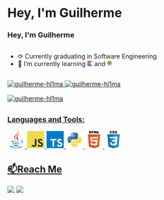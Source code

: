 # Hey, I'm Guilherme
<h3 align="left">Hey, I'm Guilherme</h1>

##

- ⟳ Currently graduating in Software Engineering
- 🌱 I’m currently learning <span><img width="12" height="12" src="https://github.com/guilherme-hl1ma/guilherme-hl1ma/blob/main/kotlin.png" /></span> and <span><img width="12" height="12" src="https://github.com/guilherme-hl1ma/guilherme-hl1ma/blob/main/android_studio.png" /></span>

##

<div>
  <a href="https://github.com/guilherme-hl1ma">
  <img height="180em" src="https://github-readme-stats.vercel.app/api?username=guilherme-hl1ma&show_icons=true&theme=dark&locale=en" alt="guilherme-hl1ma" />
  <img height="180em" src="https://github-readme-stats.vercel.app/api/top-langs?username=guilherme-hl1ma&show_icons=true&theme=dark&locale=en&layout=compact" alt="guilherme-hl1ma" />
</div>

<p><img align="center" src="https://github-readme-streak-stats.herokuapp.com/?user=guilherme-hl1ma&theme=dark" alt="guilherme-hl1ma" /></p>
      
##

<h3 align="left">Languages and Tools:</h3>
<p align="left"> 
  </a> 
    <a href="https://www.java.com" target="_blank" rel="noreferrer"> 
      <img src="https://raw.githubusercontent.com/devicons/devicon/master/icons/java/java-original.svg" alt="java" width="40" height="40"/> 
    </a> 
    <a href="https://developer.mozilla.org/en-US/docs/Web/JavaScript" target="_blank" rel="noreferrer"> 
      <img src="https://raw.githubusercontent.com/devicons/devicon/master/icons/javascript/javascript-original.svg" alt="javascript" width="40" height="40"/> 
    </a> 
    <a href="https://www.typescriptlang.org/" target="_blank" rel="noreferrer">
      <img src="https://raw.githubusercontent.com/devicons/devicon/master/icons/typescript/typescript-original.svg" alt="typescript" width="40" height="40"/>
    </a> 
    <a href="https://www.python.org" target="_blank" rel="noreferrer"> 
      <img src="https://raw.githubusercontent.com/devicons/devicon/master/icons/python/python-original.svg" alt="python" width="40" height="40"/> 
    </a>   
    <a href="https://www.w3.org/html/" target="_blank" rel="noreferrer">
      <img src="https://raw.githubusercontent.com/devicons/devicon/master/icons/html5/html5-original-wordmark.svg" alt="html5" width="40" height="40"/> 
    </a>  
    <a href="https://www.w3schools.com/css/" target="_blank" rel="noreferrer"> 
      <img src="https://raw.githubusercontent.com/devicons/devicon/master/icons/css3/css3-original-wordmark.svg" alt="css3" width="40" height="40"/>
</p>

## 📫Reach Me
<div> 
  <a href = "mailto:guihlimaa@gmail.com"><img src="https://img.shields.io/badge/-Gmail-%23333?style=for-the-badge&logo=gmail&logoColor=white" target="_blank"></a>
  <a href="www.linkedin.com/in/guilhermehl1ma" target="_blank"><img src="https://img.shields.io/badge/-LinkedIn-%230077B5?style=for-the-badge&logo=linkedin&logoColor=white" target="_blank"></a> 
</div>
